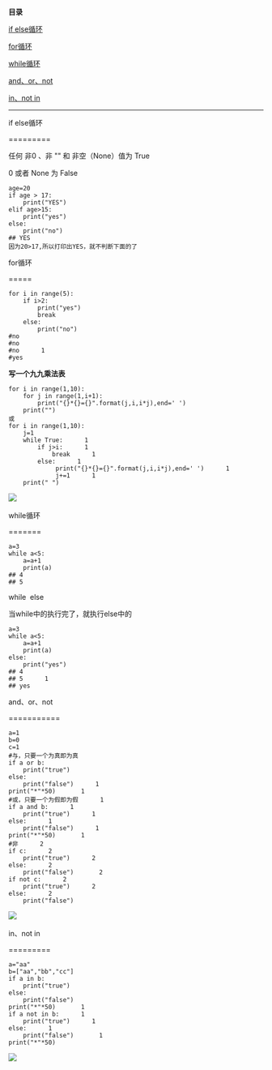**目录**

[if else循环](#t0)

[for循环](#t1)

[while循环](#t2)

[and、or、not](#t3) 

[in、not in](#t4)

* * *

if else循环
=========

任何 非0 、非 "" 和 非空（None）值为 True

0 或者 None 为 False

```
age=20      
if age > 17:      
    print("YES")                
elif age>15:      
    print("yes")      
else:      
    print("no")      
## YES      
因为20>17,所以打印出YES，就不判断下面的了
```


for循环
=====

```
for i in range(5):      
    if i>2:      
        print("yes")      
        break      
    else:      
        print("no")      
#no      
#no      
#no      1
#yes
```


**写一个九九乘法表**

```
for i in range(1,10):      
    for j in range(1,i+1):      
        print("{}*{}={}".format(j,i,i*j),end=' ')      
    print("")       
或      
for i in range(1,10):      
    j=1      
    while True:      1
        if j>i:      1
            break      1
        else:      1
             print("{}*{}={}".format(j,i,i*j),end=' ')      1
             j+=1      1
    print(" ")
```


![](https://img-blog.csdnimg.cn/20201007105516161.png?x-oss-process=image/watermark,type_ZmFuZ3poZW5naGVpdGk,shadow_10,text_aHR0cHM6Ly9ibG9nLmNzZG4ubmV0L3FxXzM2MTE5MTky,size_16,color_FFFFFF,t_70) 

while循环
=======

```
a=3      
while a<5:      
    a=a+1      
    print(a)      
## 4      
## 5
```


while  else

当while中的执行完了，就执行else中的

```
a=3      
while a<5:      
    a=a+1      
    print(a)      
else:      
    print("yes")       
## 4      
## 5      1
## yes
```


and、or、not 
===========

```
a=1      
b=0      
c=1       
#与，只要一个为真即为真      
if a or b:      
	print("true")      
else:      
	print("false")      1
print("*"*50)       1
#或，只要一个为假即为假      1
if a and b:      1
	print("true")      1
else:      1
	print("false")      1
print("*"*50)       1
#非      2
if c:      2
	print("true")      2
else:      2
	print("false")       2
if not c:      2
	print("true")      2
else:      2
	print("false")
```


![](https://img-blog.csdnimg.cn/20201007105444466.png) 

in、not in
=========

```
a="aa"      
b=["aa","bb","cc"]      
if a in b:      
	print("true")      
else:      
	print("false")       
print("*"*50)       1
if a not in b:      1
	print("true")      1
else:      1
	print("false")       1
print("*"*50)
```


![](https://img-blog.csdnimg.cn/20201007105141745.png)